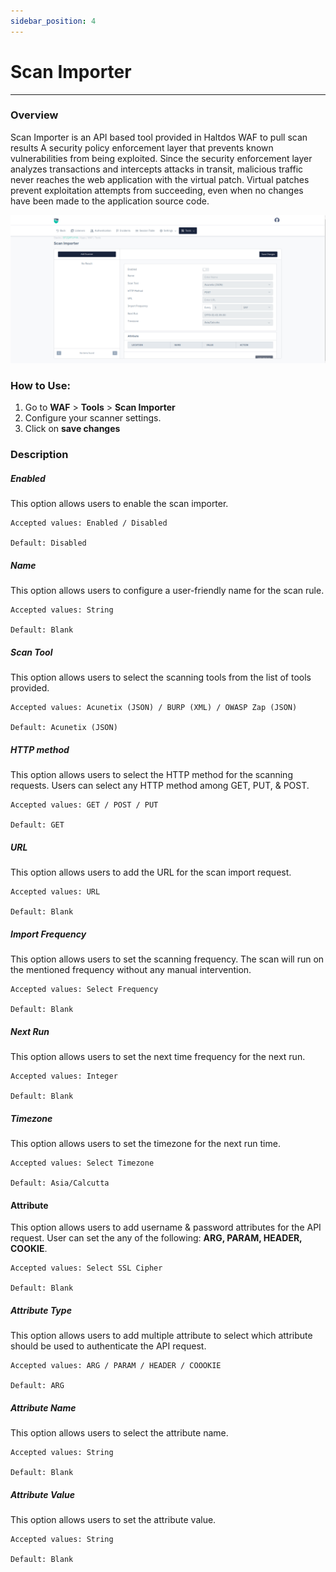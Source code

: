 ```yaml
---
sidebar_position: 4
---
```

# Scan Importer

---

### Overview

Scan Importer is an API based tool provided in Haltdos WAF to pull scan results A security policy enforcement layer that prevents known vulnerabilities from being exploited.
Since the security enforcement layer analyzes transactions and intercepts attacks in transit, malicious traffic never reaches the web application with the virtual patch. Virtual patches prevent exploitation attempts from succeeding, even when no changes have been made to the application source code.

![Scan Importer](/img/waf/v8/docs/scanImporter.png)

### How to Use:

1. Go to **WAF** > **Tools** > **Scan Importer**
2. Configure your scanner settings.
3. Click on **save changes**

### Description

##### **Enabled**  
This option allows users to enable the scan importer.

    Accepted values: Enabled / Disabled

    Default: Disabled
    
##### **Name**  
This option allows users to configure a user-friendly name for the scan rule.

    Accepted values: String

    Default: Blank
    
##### **Scan Tool**  
This option allows users to select the scanning tools from the list of tools provided.

    Accepted values: Acunetix (JSON) / BURP (XML) / OWASP Zap (JSON)

    Default: Acunetix (JSON)
    
##### **HTTP method**
This option allows users to select the HTTP method for the scanning requests. Users can select any HTTP method among GET, PUT, & POST.

    Accepted values: GET / POST / PUT

    Default: GET
    
##### **URL**

This option allows users to add the URL for the scan import request.

    Accepted values: URL
    
    Default: Blank
    
##### **Import Frequency**

This option allows users to set the scanning frequency. The scan will run on the mentioned frequency without any manual intervention.

    Accepted values: Select Frequency

    Default: Blank
    
##### **Next Run**

This option allows users to set the next time frequency for the next run.

    Accepted values: Integer

    Default: Blank
    
##### **Timezone**

This option allows users to set the timezone for the next run time.

    Accepted values: Select Timezone

    Default: Asia/Calcutta
    
#### **Attribute**

This option allows users to add username & password attributes for the API request. User can set the any of the following: **ARG, PARAM, HEADER, COOKIE**.

    Accepted values: Select SSL Cipher

    Default: Blank
    
##### **Attribute Type**

This option allows users to add multiple attribute to select which attribute should be used to authenticate the API request.

    Accepted values: ARG / PARAM / HEADER / COOOKIE

    Default: ARG
    
##### **Attribute Name**

This option allows users to select the attribute name.

    Accepted values: String

    Default: Blank
    
##### **Attribute Value**

This option allows users to set the attribute value.

    Accepted values: String

    Default: Blank
    



















